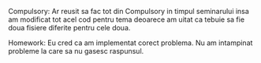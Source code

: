 Compulsory:
Ar reusit sa fac tot din Compulsory in timpul seminarului insa am modificat tot acel 
cod pentru tema deoarece am uitat ca tebuie sa fie doua fisiere diferite pentru cele doua. 

Homework:
Eu cred ca am implementat corect problema. Nu am intampinat probleme la care sa nu gasesc 
raspunsul.
